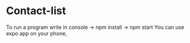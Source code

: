 # Contact-list
To run a program write in console -> npm install -> npm start
You can use expo app on your phone, 
